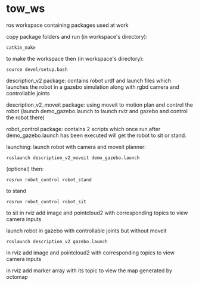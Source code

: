 # tow_ws
ros workspace containing packages used at work

copy package folders and run (in workspace's directory):
  
    catkin_make
  
to make the workspace then (in workspace's directory):

    source devel/setup.bash

description_v2 package: contains robot urdf and launch files which launches the robot in a gazebo simulation along with rgbd camera and controllable joints

description_v2_moveit package: using moveit to motion plan and control the robot (launch demo_gazebo.launch to launch rviz and gazebo and control the robot there)

robot_control package: contains 2 scripts which once run after demo_gazebo.launch has been executed will get the robot to sit or stand.

launching:
  launch robot with camera and moveit planner:
  
    roslaunch description_v2_moveit demo_gazebo.launch
    
(optional) then:

    rosrun robot_control robot_stand
to stand

    rosrun robot_control robot_sit
    
to sit
in rviz add image and pointcloud2 with corresponding topics to view camera inputs
    
launch robot in gazebo with controllable joints but without moveit 

    roslaunch description_v2 gazebo.launch
    
  in rviz add image and pointcloud2 with corresponding topics to view camera inputs
  
  in rviz add marker array with its topic to view the map generated by octomap

